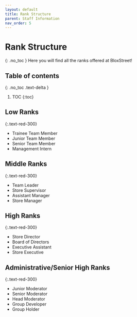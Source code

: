```yaml
---
layout: default
title: Rank Structure
parent: Staff Information
nav_order: 5
---
```

# Rank Structure
{: .no_toc }
Here you will find all the ranks offered at BloxStreet!

## Table of contents
{: .no_toc .text-delta }

1. TOC
{:toc}

## Low Ranks
{:.text-red-300} 
* Trainee Team Member
* Junior Team Member
* Senior Team Member
* Management Intern

## Middle Ranks
{:.text-red-300} 
* Team Leader
* Store Supervisor
* Assistant Manager
* Store Manager

## High Ranks
{:.text-red-300}
* Store Director
* Board of Directors
* Executive Assistant
* Store Executive

## Administrative/Senior High Ranks
{:.text-red-300}
* Junior Moderator
* Senior Moderator
* Head Moderator
* Group Developer
* Group Holder
